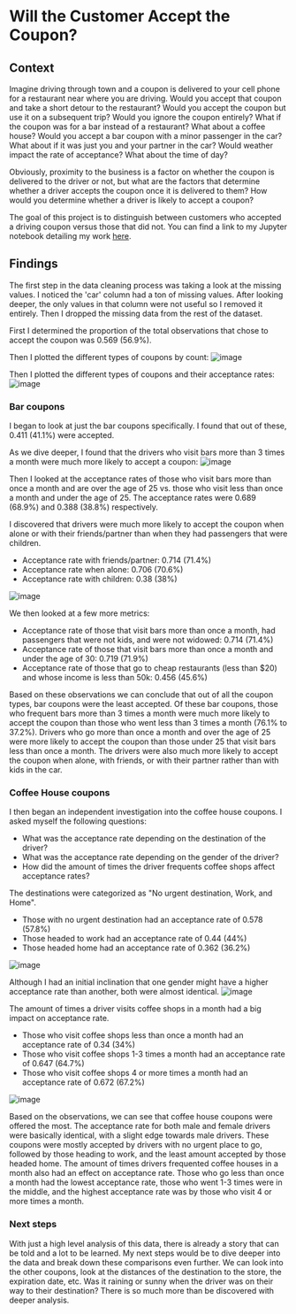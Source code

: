 # Will the Customer Accept the Coupon?

## Context
Imagine driving through town and a coupon is delivered to your cell phone for a restaurant near where you are driving. Would you accept that coupon and take a short detour to the restaurant? Would you accept the coupon but use it on a subsequent trip? Would you ignore the coupon entirely? What if the coupon was for a bar instead of a restaurant? What about a coffee house? Would you accept a bar coupon with a minor passenger in the car? What about if it was just you and your partner in the car? Would weather impact the rate of acceptance? What about the time of day?

Obviously, proximity to the business is a factor on whether the coupon is delivered to the driver or not, but what are the factors that determine whether a driver accepts the coupon once it is delivered to them? How would you determine whether a driver is likely to accept a coupon?

The goal of this project is to distinguish between customers who accepted a driving coupon versus those that did not. You can find a link to my Jupyter notebook detailing my work [here](https://github.com/jferris57/Will-the-Customer-Accept-the-Coupon-/blob/main/Will_the_Customer_Accept_the_Coupon_.ipynb).

## Findings
The first step in the data cleaning process was taking a look at the missing values. I noticed the 'car' column had a ton of missing values. After looking deeper, the only values in that column were not useful so I removed it entirely. Then I dropped the missing data from the rest of the dataset.

First I determined the proportion of the total observations that chose to accept the coupon was 0.569 (56.9%).

Then I plotted the different types of coupons by count:
![image](https://github.com/user-attachments/assets/3a58aed9-707c-4440-903d-0653d4f474f1)

Then I plotted the different types of coupons and their acceptance rates:
![image](https://github.com/user-attachments/assets/73ec4ee7-b256-4a79-b89e-08ce357419f1)

### Bar coupons
I began to look at just the bar coupons specifically. I found that out of these, 0.411 (41.1%) were accepted.

As we dive deeper, I found that the drivers who visit bars more than 3 times a month were much more likely to accept a coupon:
![image](https://github.com/user-attachments/assets/28123c95-a8a2-4fd6-b55d-52979d788ace)

Then I looked at the acceptance rates of those who visit bars more than once a month and are over the age of 25 vs. those who visit less than once a month and under the age of 25. The acceptance rates were 0.689 (68.9%) and 0.388 (38.8%) respectively.

I discovered that drivers were much more likely to accept the coupon when alone or with their friends/partner than when they had passengers that were children.
- Acceptance rate with friends/partner: 0.714 (71.4%)
- Acceptance rate when alone: 0.706 (70.6%)
- Acceptance rate with children: 0.38 (38%)

![image](https://github.com/user-attachments/assets/0ff33b81-efa9-4c65-ade7-439d4d327b10)

We then looked at a few more metrics:
- Acceptance rate of those that visit bars more than once a month, had passengers that were not kids, and were not widowed: 0.714 (71.4%)
- Acceptance rate of those that visit bars more than once a month and under the age of 30: 0.719 (71.9%)
- Acceptance rate of those that go to cheap restaurants (less than $20) and whose income is less than 50k: 0.456 (45.6%)

Based on these observations we can conclude that out of all the coupon types, bar coupons were the least accepted. Of these bar coupons, those who frequent bars more than 3 times a month were much more likely to accept the coupon than those who went less than 3 times a month (76.1% to 37.2%). Drivers who go more than once a month and over the age of 25 were more likely to accept the coupon than those under 25 that visit bars less than once a month. The drivers were also much more likely to accept the coupon when alone, with friends, or with their partner rather than with kids in the car.

### Coffee House coupons
I then began an independent investigation into the coffee house coupons. I asked myself the following questions:
- What was the acceptance rate depending on the destination of the driver?
- What was the acceptance rate depending on the gender of the driver?
- How did the amount of times the driver frequents coffee shops affect acceptance rates?

The destinations were categorized as "No urgent destination, Work, and Home".
- Those with no urgent destination had an acceptance rate of 0.578 (57.8%)
- Those headed to work had an acceptance rate of 0.44 (44%)
- Those headed home had an acceptance rate of 0.362 (36.2%)

![image](https://github.com/user-attachments/assets/3b8d12d8-6bf6-4946-a531-a07dc3e04698)

Although I had an initial inclination that one gender might have a higher acceptance rate than another, both were almost identical.
![image](https://github.com/user-attachments/assets/dee451e1-c13b-4bea-9ce4-6a5886223979)

The amount of times a driver visits coffee shops in a month had a big impact on acceptance rate.
- Those who visit coffee shops less than once a month had an acceptance rate of 0.34 (34%)
- Those who visit coffee shops 1-3 times a month had an acceptance rate of 0.647 (64.7%)
- Those who visit coffee shops 4 or more times a month had an acceptance rate of 0.672 (67.2%)

![image](https://github.com/user-attachments/assets/a0ccdf99-88c3-4fca-807b-4d628980313e)

Based on the observations, we can see that coffee house coupons were offered the most. The acceptance rate for both male and female drivers were basically identical, with a slight edge towards male drivers. These coupons were mostly accepted by drivers with no urgent place to go, followed by those heading to work, and the least amount accepted by those headed home. The amount of times drivers frequented coffee houses in a month also had an effect on acceptance rate. Those who go less than once a month had the lowest acceptance rate, those who went 1-3 times were in the middle, and the highest acceptance rate was by those who visit 4 or more times a month.

### Next steps
With just a high level analysis of this data, there is already a story that can be told and a lot to be learned. My next steps would be to dive deeper into the data and break down these comparisons even further. We can look into the other coupons, look at the distances of the destination to the store, the expiration date, etc. Was it raining or sunny when the driver was on their way to their destination? There is so much more than be discovered with deeper analysis.
